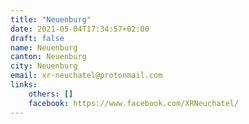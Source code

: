 ```yaml
---
title: "Neuenburg"
date: 2021-05-04T17:34:57+02:00
draft: false
name: Neuenburg
canton: Neuenburg
city: Neuenburg
email: xr-neuchatel@protonmail.com
links:
    others: []
    facebook: https://www.facebook.com/XRNeuchatel/ 
---
```


